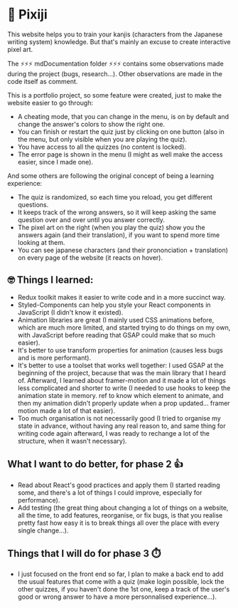 # 🌸 Pixiji

This website helps you to train your kanjis (characters from the Japanese writing system) knowledge. But that's mainly an excuse to create interactive pixel art.

The ⚡⚡⚡ mdDocumentation folder ⚡⚡⚡ contains some observations made during the project (bugs, research...). Other observations are made in the code itself as comment.

This is a portfolio project, so some feature were created, just to make the website easier to go through:
* A cheating mode, that you can change in the menu, is on by default and change the answer's colors to show the right one.
* You can finish or restart the quiz just by clicking on one button (also in the menu, but only visible when you are playing the quiz).
* You have access to all the quizzes (no content is locked).
* The error page is shown in the menu (I might as well make the access easier, since I made one).

And some others are following the original concept of being a learning experience:
* The quiz is randomized, so each time you reload, you get different questions.
* It keeps track of the wrong answers, so it will keep asking the same question over and over until you answer correctly.
* The pixel art on the right (when you play the quiz) show you the answers again (and their translation), if you want to spend more time looking at them.
* You can see japanese characters (and their prononciation + translation) on every page of the website (it reacts on hover).

## 🤓 Things I learned:
* Redux toolkit makes it easier to write code and in a more succinct way.
* Styled-Components can help you style your React components in JavaScript (I didn't know it existed).
* Animation libraries are great (I mainly used CSS animations before, which are much more limited, and started trying to do things on my own, with JavaScript before reading that GSAP could make that so much easier).
* It's better to use transform properties for animation (causes less bugs and is more performant).
* It's better to use a toolset that works well together: I used GSAP at the beginning of the project, because that was the main library that I heard of. Afterward, I learned about framer-motion and it made a lot of things less complicated and shorter to write (I needed to use hooks to keep the animation state in memory. ref to know which element to animate, and then my animation didn't properly update when a prop updated... framer motion made a lot of that easier).
* Too much organisation is not necessarily good (I tried to organise my state in advance, without having any real reason to, and same thing for writing code again afterward, I was ready to rechange a lot of the structure, when it wasn't necessary).

## What I want to do better, for phase 2 👍
* Read about React's good practices and apply them (I started reading some, and there's a lot of things I could improve, especially for performance).
* Add testing (the great thing about changing a lot of things on a website, all the time, to add features, reorganise, or fix bugs, is that you realise pretty fast how easy it is to break things all over the place with every single change...).

## Things that I will do for phase 3 ⏱️
* I just focused on the front end so far, I plan to make a back end to add the usual features that come with a quiz (make login possible, lock the other quizzes, if you haven't done the 1st one, keep a track of the user's good or wrong answer to have a more personnalised experience...).
